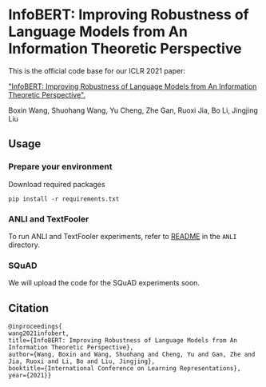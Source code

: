 # InfoBERT: Improving Robustness of Language Models from An Information Theoretic Perspective 

This is the official code base for our ICLR 2021 paper:

["InfoBERT: Improving Robustness of Language Models from An Information Theoretic Perspective".](https://openreview.net/forum?id=hpH98mK5Puk)

Boxin Wang, Shuohang Wang, Yu Cheng, Zhe Gan, Ruoxi Jia, Bo Li, Jingjing Liu

## Usage
### Prepare your environment 

Download required packages
```
pip install -r requirements.txt
```
### ANLI and TextFooler
To run ANLI and TextFooler experiments, refer to [README](https://github.com/AI-secure/InfoBERT/tree/master/ANLI) in the `ANLI` directory.

### SQuAD
We will upload the code for the SQuAD experiments soon. 

## Citation
```
@inproceedings{
wang2021infobert,
title={InfoBERT: Improving Robustness of Language Models from An Information Theoretic Perspective},
author={Wang, Boxin and Wang, Shuohang and Cheng, Yu and Gan, Zhe and Jia, Ruoxi and Li, Bo and Liu, Jingjing},
booktitle={International Conference on Learning Representations},
year={2021}}
```